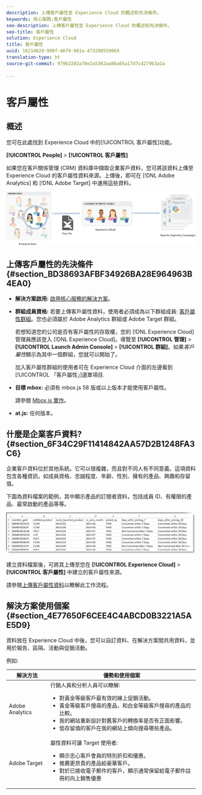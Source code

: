 ```yaml
---
description: 上傳客戶屬性至 Experience Cloud 的概述和先決條件。
keywords: 核心服務;客戶屬性
seo-description: 上傳客戶屬性至 Experience Cloud 的概述和先決條件。
seo-title: 客戶屬性
solution: Experience Cloud
title: 客戶屬性
uuid: 1621402d-990f-46f9-981a-473280559069
translation-type: ht
source-git-commit: 979b2202a70e2a5362aa86a65a17d7c4279b3a1a

---
```



# 客戶屬性

## 概述

您可在此處找到 Experience Cloud 中的[!UICONTROL 客戶屬性]功能。

**[!UICONTROL People]** &gt; **[!UICONTROL 客戶屬性]**

如果您在客戶關係管理 (CRM) 資料庫中擷取企業客戶資料，您可將該資料上傳至 Experience Cloud 的客戶屬性資料來源。上傳後，即可在 [!DNL Adobe Analytics] 和 [!DNL Adobe Target] 中運用這些資料。

![](assets/custom_reports.png)

## 上傳客戶屬性的先決條件 {#section_BD38693AFBF34926BA28E964963B4EA0}


* **解決方案啟用:** [啟用核心服務的解決方案](../core-services/core-services.md#concept_07ED1D5C64234E77976E6D572E78FB9C)。

* **群組成員資格:** 若要上傳客戶屬性資料，使用者必須成為以下群組成員:   [客戶屬性群組](../admin-getting-started/admin-getting-started.md#task_3295A85536BF48899A1AB40D207E77E9)。您也必須屬於 Adobe Analytics 群組或 Adobe Target 群組。

   若想知道您的公司是否有客戶屬性的存取權，您的 [!DNL Experience Cloud] 管理員應該登入 [!DNL Experience Cloud]。導覽至 **[!UICONTROL 管理]** &gt; **[!UICONTROL Launch Admin Console]** &gt; **[!UICONTROL 群組]**。如果*客戶屬性*顯示為其中一個群組，您就可以開始了。

   加入客戶屬性群組的使用者可在 Experience Cloud 介面的左邊看到[!UICONTROL 「客戶屬性」]選單項目.

* **目標 mbox:** 必須有 mbox.js 58 版或以上版本才能使用客戶屬性。


   請參閱 [Mbox.js 實作](https://marketing.adobe.com/resources/help/zh_TW/target/ov/t_mbox_download.html)。

* **at.js:** 任何版本。




## 什麼是企業客戶資料? {#section_6F34C29F11414842AA57D2B1248FA3C6}

企業客戶資料位於其他系統。它可以很複雜，而且對不同人有不同意義。這項資料包含各種資訊，如成員資格、忠誠程度、年齡、性別、擁有的產品、興趣和存留值。

下圖為資料檔案的範例，其中顯示產品的訂閱者資料，包括成員 ID、有權限的產品、最常啟動的產品等等。

![](assets/01_crs_usecase.png)

建立資料檔案後，可將其上傳至您在 **[!UICONTROL Experience Cloud]** &gt; **[!UICONTROL 客戶屬性]** 中建立的客戶屬性來源。

請參閱[上傳客戶屬性資料](../attributes/t-crs-usecase.md#task_BCC327B2A0EF4A1BBB2934013AB92B78)以瞭解此工作流程。

## 解決方案使用個案 {#section_4E77650F6CEE4C4ABCD0B3221A5AE5D9}

資料放在 Experience Cloud 中後，您可以自訂資料、在解決方案間共用資料，並用於報告、區隔、活動與促銷活動。

例如:

| 解決方法 | 優勢和使用個案 |
|--- |--- |
| Adobe Analytics | 行銷人員和分析人員可以瞭解:<ul><li>對黃金等級客戶最有效的線上促銷活動。</li><li>黃金等級客戶搜尋的產品，和白金等級客戶搜尋的產品的比較。</li><li>我的網站重新設計對舊客戶的轉換率是否有正面影響。</li><li>低存留值的客戶在我的網站上傾向搜尋哪些產品。</li></ul> |
| Adobe Target | 屬性資料可讓 Target 使用者:<ul><li>顯示忠心客戶會員的特別折扣和優惠。</li><li>推薦更昂貴的產品給豪華客戶。</li><li>對於已接收電子郵件的客戶，顯示通常保留給電子郵件註冊的向上銷售優惠</li></ul> |
